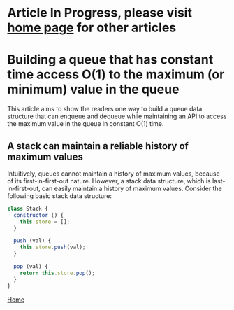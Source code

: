 # Article In Progress, please visit [home page][home] for other articles

# Building a queue that has constant time access O(1) to the maximum (or minimum) value in the queue

This article aims to show the readers one way to build a queue data structure that can enqueue and dequeue while maintaining an API to access the maximum value in the queue in constant O(1) time.

## A stack can maintain a reliable history of maximum values

Intuitively, queues cannot maintain a history of maximum values, because of its first-in-first-out nature. However, a stack data structure, which is last-in-first-out, can easily maintain a history of maximum values. Consider the following basic stack data structure:

```javascript
class Stack {
  constructor () {
    this.store = [];
  }

  push (val) {
    this.store.push(val);
  }

  pop (val) {
    return this.store.pop();
  }
}
```



[Home][home]

[home]: ../README.md
